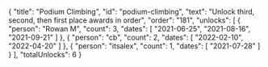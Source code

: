 {
  "title": "Podium Climbing",
  "id": "podium-climbing",
  "text": "Unlock third, second, then first place awards in order",
  "order": "181",
  "unlocks": [
    {
      "person": "Rowan M",
      "count": 3,
      "dates": [
        "2021-06-25",
        "2021-08-16",
        "2021-09-21"
      ]
    },
    {
      "person": "cb",
      "count": 2,
      "dates": [
        "2022-02-10",
        "2022-04-20"
      ]
    },
    {
      "person": "itsalex",
      "count": 1,
      "dates": [
        "2021-07-28"
      ]
    }
  ],
  "totalUnlocks": 6
}
